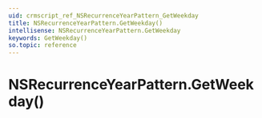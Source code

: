 ```yaml
---
uid: crmscript_ref_NSRecurrenceYearPattern_GetWeekday
title: NSRecurrenceYearPattern.GetWeekday()
intellisense: NSRecurrenceYearPattern.GetWeekday
keywords: GetWeekday()
so.topic: reference
---
```


# NSRecurrenceYearPattern.GetWeekday()

